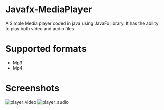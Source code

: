 # Javafx-MediaPlayer
A Simple Media player coded in java using JavaFx library. It has the ability to play both video and audio files

# Supported formats
- Mp3
- Mp4

# Screenshots
![player_video](https://user-images.githubusercontent.com/98475826/159116034-b9dde5b7-9b56-42f4-836d-8ec485696981.png)
![player_audio](https://user-images.githubusercontent.com/98475826/159116083-a00daa56-a49b-471d-9200-1d5c09a83c62.png)
